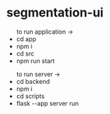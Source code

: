﻿# segmentation-ui
<ul>
  to run application -> <br>
  <li>cd app</li>
  <li>npm i</li>
  <li>cd src</li>
  <li>npm run start</li>
</ul>
<ul>
  to run server -> <br>
  <li>cd backend</li>
  <li>npm i</li>
  <li>cd scripts</li>
  <li>flask --app server run</li>
</ul>
